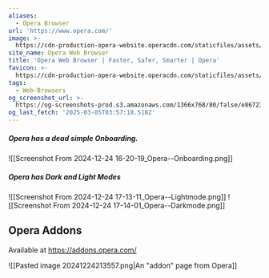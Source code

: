 ```yaml
---
aliases:
  - Opera Browser
url: 'https://www.opera.com/'
image: >-
  https://cdn-production-opera-website.operacdn.com/staticfiles/assets/images/og/og-opera-lp-home.93205b794a09.png
site_name: Opera Web Browser
title: 'Opera Web Browser | Faster, Safer, Smarter | Opera'
favicon: >-
  https://cdn-production-opera-website.operacdn.com/staticfiles/assets/images/favicon/favicon-32x32.ddd494719bed.png
tags:
  - Web-Browsers
og_screenshot_url: >-
  https://og-screenshots-prod.s3.amazonaws.com/1366x768/80/false/e86723fc0a4176fdd336ac0802c453e457a05c1f857d082a340fa18de55ba253.jpeg
og_last_fetch: '2025-03-05T03:57:18.518Z'
---
```

##### Opera has a dead simple Onboarding.
![[Screenshot From 2024-12-24 16-20-19_Opera--Onboarding.png]]
##### Opera has Dark and Light Modes
![[Screenshot From 2024-12-24 17-13-11_Opera--Lightmode.png]]
![[Screenshot From 2024-12-24 17-14-01_Opera--Darkmode.png]]
## Opera Addons
Available at https://addons.opera.com/

![[Pasted image 20241224213557.png|An "addon" page from Opera]]
